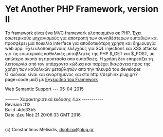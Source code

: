 <h1>
Yet Another PHP Framework, version II
</h1>
Το framework είναι ένα MVC framework υλοποιημένο σε PHP. Έχει εσωτερικούς μηχανισμούς για αποτροπή των συνηθέστερων ευπαθιών  και προσφέρει μια ποικιλία interface για αποδοτικότερη χρήση και δημιουργία web app. Έχει υλοποιημένους ελέγχους για SQL injections και XSS attacks για τις εσωτερικές καθολικές μεταβλητές της PHP $_GET και $_POST, με απώτερο σκοπό τη προστασία απο ευπάθειες. Η χρήση δεν επηρεάζει τη λειτουργία από τον υπάρχοντα κώδικα και παρέχει διαφάνεια προς της χρήση των καθολικών μεταβλητών από την πλευρά του developer.
<br/>
Ο κώδικας είναι και αναρτημένος και στο http://dsphinx.plug.gr/?page=code μαζί με 
<a href="http://dsphinx.plug.gr/Code/framework/information.pdf">Εγχειρίδιο του Framework </a>

Web Semantic Support   ---  05-04-2015
<br/>
<br/>
------- Χαρακτηριστικά έκδοσης 4.xx  -----------<br/>
Revision :112<br/>
Build    :4dc33b5<br/>
Date     :Δευ Νοέ 21 20:06:33 GMT 2016<br/>
<br/>

(c) Constantinos Melisidis, dsphinx@plug.gr<br/>